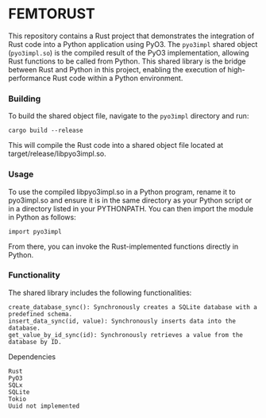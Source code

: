 # FEMTORUST

This repository contains a Rust project that demonstrates the integration of Rust code into a Python application using PyO3. The `pyo3impl` shared object (`pyo3impl.so`) is the compiled result of the PyO3 implementation, allowing Rust functions to be called from Python. This shared library is the bridge between Rust and Python in this project, enabling the execution of high-performance Rust code within a Python environment.

### Building

To build the shared object file, navigate to the `pyo3impl` directory and run:

    cargo build --release

This will compile the Rust code into a shared object file located at target/release/libpyo3impl.so.

### Usage

To use the compiled libpyo3impl.so in a Python program, rename it to pyo3impl.so and ensure it is in the same directory as your Python script or in a directory listed in your PYTHONPATH. You can then import the module in Python as follows:

    import pyo3impl

From there, you can invoke the Rust-implemented functions directly in Python.

### Functionality

The shared library includes the following functionalities:

    create_database_sync(): Synchronously creates a SQLite database with a predefined schema.
    insert_data_sync(id, value): Synchronously inserts data into the database.
    get_value_by_id_sync(id): Synchronously retrieves a value from the database by ID.

Dependencies

    Rust
    PyO3
    SQLx
    SQLite
    Tokio
    Uuid not implemented
